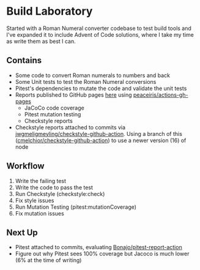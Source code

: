 # Build Laboratory

Started with a Roman Numeral converter codebase to test build tools and I've expanded it to include Advent of Code solutions, where I take my time as write them as best I can.

## Contains

- Some code to convert Roman numerals to numbers and back
- Some Unit tests to test the Roman Numeral conversions
- Pitest's dependencies to mutate the code and validate the unit tests
- Reports published to GitHub pages [here](https://rossdrew.github.io/build-lab/) using [peaceiris/actions-gh-pages](https://github.com/peaceiris/actions-gh-pages)
  - JaCoCo code coverage
  - Pitest mutation testing
  - Checkstyle reports
- Checkstyle reports attached to commits via [jwgmeligmeyling/checkstyle-github-action](https://github.com/jwgmeligmeyling/checkstyle-github-action).  Using a branch of this ([cmelchior/checkstyle-github-action](https://github.com/cmelchior/checkstyle-github-action)) to use a newer version (16) of node

## Workflow

1. Write the failing test
2. Write the code to pass the test
3. Run Checkstyle (checkstyle:check)
4. Fix style issues
5. Run Mutation Testing (pitest:mutationCoverage)
6. Fix mutation issues

## Next Up
- Pitest attached to commits, evaluating [Bonajo/pitest-report-action](https://github.com/Bonajo/pitest-report-action)
- Figure out why Pitest sees 100% coverage but Jacoco is much lower (6% at the time of writing)